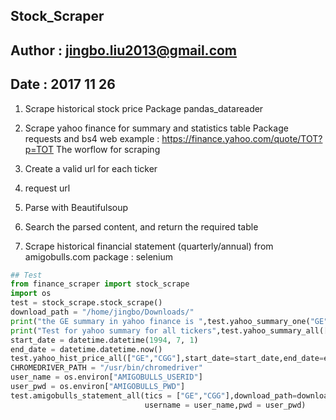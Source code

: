 ## Stock_Scraper
## Author : jingbo.liu2013@gmail.com
## Date : 2017 11 26
1. Scrape historical stock price
    Package  pandas_datareader
    
2. Scrape yahoo finance for summary and statistics table
    Package requests and bs4
    web example : https://finance.yahoo.com/quote/TOT?p=TOT
The worflow for scraping
  1. Create a valid url for each ticker
  2. request url
  3. Parse with Beautifulsoup
  4. Search the parsed content, and return the required table
  
  
3. Scrape historical financial statement (quarterly/annual) from amigobulls.com
   package : selenium

``` python
## Test 
from finance_scraper import stock_scrape
import os
test = stock_scrape.stock_scrape()
download_path = "/home/jingbo/Downloads/"
print("the GE summary in yahoo finance is ",test.yahoo_summary_one("GE")) ## Test for yahoo_summary
print("Test for yahoo summary for all tickers",test.yahoo_summary_all(["TOT", "GE"]))
start_date = datetime.datetime(1994, 7, 1)
end_date = datetime.datetime.now()
test.yahoo_hist_price_all(["GE","CGG"],start_date=start_date,end_date=end_date,folder=download_path)
CHROMEDRIVER_PATH = "/usr/bin/chromedriver"
user_name = os.environ["AMIGOBULLS_USERID"]
user_pwd = os.environ["AMIGOBULLS_PWD"]
test.amigobulls_statement_all(tics = ["GE","CGG"],download_path=download_path,chromedriver_path=CHROMEDRIVER_PATH,
                              username = user_name,pwd = user_pwd)
```                              

